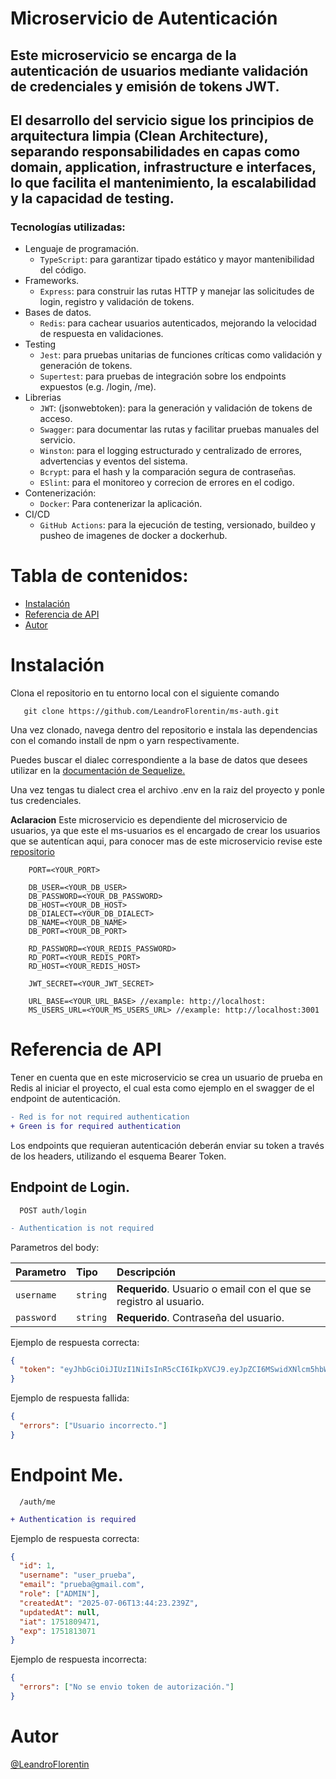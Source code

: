 # Microservicio de Autenticación

## Este microservicio se encarga de la autenticación de usuarios mediante validación de credenciales y emisión de tokens JWT.

## El desarrollo del servicio sigue los principios de arquitectura limpia (Clean Architecture), separando responsabilidades en capas como domain, application, infrastructure e interfaces, lo que facilita el mantenimiento, la escalabilidad y la capacidad de testing.

### Tecnologías utilizadas:

- Lenguaje de programación.
  - `TypeScript`: para garantizar tipado estático y mayor mantenibilidad del código.
- Frameworks.
  - `Express`: para construir las rutas HTTP y manejar las solicitudes de login, registro y validación de tokens.
- Bases de datos.
  - `Redis`: para cachear usuarios autenticados, mejorando la velocidad de respuesta en validaciones.
- Testing
  - `Jest`: para pruebas unitarias de funciones críticas como validación y generación de tokens.
  - `Supertest`: para pruebas de integración sobre los endpoints expuestos (e.g. /login, /me).
- Librerias
  - `JWT`: (jsonwebtoken): para la generación y validación de tokens de acceso.
  - `Swagger`: para documentar las rutas y facilitar pruebas manuales del servicio.
  - `Winston`: para el logging estructurado y centralizado de errores, advertencias y eventos del sistema.
  - `Bcrypt`: para el hash y la comparación segura de contraseñas.
  - `ESlint`: para el monitoreo y correcion de errores en el codigo.
- Contenerización:
  - `Docker`: Para contenerizar la aplicación.
- CI/CD
  - `GitHub Actions`: para la ejecución de testing, versionado, buildeo y pusheo de imagenes de docker a dockerhub.

# Tabla de contenidos:

- [Instalación](#instalación)
- [Referencia de API](#referencia-de-api)
- [Autor](#autor)

# Instalación

Clona el repositorio en tu entorno local con el siguiente comando

```
   git clone https://github.com/LeandroFlorentin/ms-auth.git
```

Una vez clonado, navega dentro del repositorio e instala las dependencias con el comando install de npm o yarn respectivamente.

Puedes buscar el dialec correspondiente a la base de datos que desees utilizar en la [documentación de Sequelize.](https://sequelize.org/docs/v6/getting-started/)

Una vez tengas tu dialect crea el archivo .env en la raiz del proyecto y ponle tus credenciales.

**Aclaracion** Este microservicio es dependiente del microservicio de usuarios, ya que este el ms-usuarios es el encargado de crear los usuarios que se autentícan aqui, para conocer mas de este microservicio revise este [repositorio](https://github.com/LeandroFlorentin/ms-users)

```env
    PORT=<YOUR_PORT>

    DB_USER=<YOUR_DB_USER>
    DB_PASSWORD=<YOUR_DB_PASSWORD>
    DB_HOST=<YOUR_DB_HOST>
    DB_DIALECT=<YOUR_DB_DIALECT>
    DB_NAME=<YOUR_DB_NAME>
    DB_PORT=<YOUR_DB_PORT>

    RD_PASSWORD=<YOUR_REDIS_PASSWORD>
    RD_PORT=<YOUR_REDIS_PORT>
    RD_HOST=<YOUR_REDIS_HOST>

    JWT_SECRET=<YOUR_JWT_SECRET>

    URL_BASE=<YOUR_URL_BASE> //example: http://localhost:
    MS_USERS_URL=<YOUR_MS_USERS_URL> //example: http://localhost:3001
```

# Referencia de API

Tener en cuenta que en este microservicio se crea un usuario de prueba en Redis al iniciar el proyecto, el cual esta como ejemplo en el swagger de el endpoint de autenticación.

```diff
- Red is for not required authentication
+ Green is for required authentication
```

Los endpoints que requieran autenticación deberán enviar su token a través de los headers, utilizando el esquema Bearer Token.

## Endpoint de Login.

```http
  POST auth/login
```

```diff
- Authentication is not required
```

Parametros del body:

| Parametro  | Tipo     | Descripción                                                       |
| :--------- | :------- | :---------------------------------------------------------------- |
| `username` | `string` | **Requerido**. Usuario o email con el que se registro al usuario. |
| `password` | `string` | **Requerido**. Contraseña del usuario.                            |

Ejemplo de respuesta correcta:

```json
{
  "token": "eyJhbGciOiJIUzI1NiIsInR5cCI6IkpXVCJ9.eyJpZCI6MSwidXNlcm5hbWUiOiJ1c2VyX3BydWViYSIsImVtYWlsIjoicHJ1ZWJhQGdtYWlsLmNvbSIsInJvbGUiOlsiQURNSU4iXSwiY3JlYXRlZEF0IjoiMjAyNS0wNy0wNlQxMzo0NDoyMy4yMzlaIiwidXBkYXRlZEF0IjpudWxsLCJpYXQiOjE3NTE4MDk0NzEsImV4cCI6MTc1MTgxMzA3MX0.Pxc0zHLrF9uIg8CU32Lq-prg36hqAww0JsIXRZcU_sc"
}
```

Ejemplo de respuesta fallida:

```json
{
  "errors": ["Usuario incorrecto."]
}
```

# Endpoint Me.

```http
  /auth/me
```

```diff
+ Authentication is required
```

Ejemplo de respuesta correcta:

```json
{
  "id": 1,
  "username": "user_prueba",
  "email": "prueba@gmail.com",
  "role": ["ADMIN"],
  "createdAt": "2025-07-06T13:44:23.239Z",
  "updatedAt": null,
  "iat": 1751809471,
  "exp": 1751813071
}
```

Ejemplo de respuesta incorrecta:

```json
{
  "errors": ["No se envio token de autorización."]
}
```

# Autor

[@LeandroFlorentin](https://www.linkedin.com/in/leandro-florentin/)
